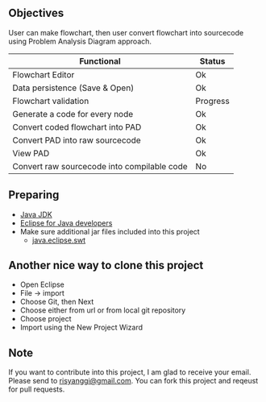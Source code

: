 ## Objectives
User can make flowchart, then user convert flowchart into sourcecode using Problem Analysis Diagram approach.

| Functional | Status
|---|---
| Flowchart Editor | Ok
| Data persistence (Save & Open) | Ok
| Flowchart validation | Progress
| Generate a code for every node | Ok
| Convert coded flowchart into PAD | Ok
| Convert PAD into raw sourcecode | Ok
| View PAD | Ok
| Convert raw sourcecode into compilable code  | No

## Preparing
- [Java JDK](http://www.oracle.com/technetwork/java/javase/downloads/index.html)
- [Eclipse for Java developers](https://eclipse.org/downloads)
- Make sure additional jar files included into this project
  - [java.eclipse.swt](https://www.eclipse.org/swt)

## Another nice way to clone this project
- Open Eclipse
- File -> import
- Choose Git, then Next
- Choose either from url or from local git repository
- Choose project
- Import using the New Project Wizard

## Note
If you want to contribute into this project, I am glad to receive your email. Please send to risyanggi@gmail.com. You can fork this project and reqeust for pull requests.
